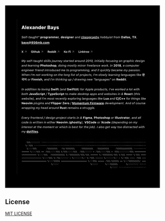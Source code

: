 <p align="center">
  <picture>
    <source media="(prefers-color-scheme: dark)" srcset="public/956mb-dark.png">
    <source media="(prefers-color-scheme: light)" srcset="public/956mb-light.png">
    <img
        alt="956mb.com"
        src="public/956mb-dark.png">
  </picture>
</p>

## License

[MIT LICENSE](./LICENSE)
